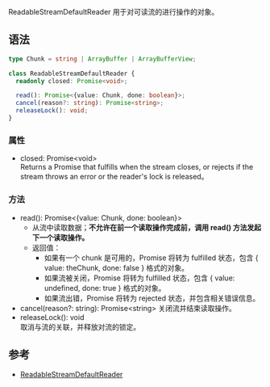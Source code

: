 ReadableStreamDefaultReader 用于对可读流的进行操作的对象。

## 语法
```typescript
type Chunk = string | ArrayBuffer | ArrayBufferView;

class ReadableStreamDefaultReader {
  readonly closed: Promise<void>;

  read(): Promise<{value: Chunk, done: boolean}>;
  cancel(reason?: string): Promise<string>;
  releaseLock(): void;
}
```

### 属性
- closed: Promise&lt;void&gt; <br>Returns a Promise that fulfills when the stream closes, or rejects if the stream throws an error or the reader's lock is released。

### 方法
- read(): Promise&lt;{value: Chunk, done: boolean}&gt; 
  - 从流中读取数据；**不允许在前一个读取操作完成前，调用 read() 方法发起下一个读取操作。**
  - 返回值：
    - 如果有一个 chunk 是可用的，Promise 将转为 fulfilled 状态，包含 { value: theChunk, done: false } 格式的对象。
    - 如果流被关闭，Promise 将转为 fulfilled 状态，包含 { value: undefined, done: true } 格式的对象。
    - 如果流出错，Promise 将转为 rejected 状态，并包含相关错误信息。
- cancel(reason?: string): Promise&lt;string&gt; 关闭流并结束读取操作。
- releaseLock(): void <br>取消与流的关联，并释放对流的锁定。

## 参考
- [ReadableStreamDefaultReader](https://developer.mozilla.org/en-US/docs/Web/API/ReadableStreamDefaultReader)
